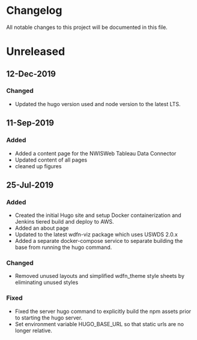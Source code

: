 # Changelog
All notable changes to this project will be documented in this file.

# Unreleased


## 12-Dec-2019
### Changed
- Updated the hugo version used and node version to the latest LTS.


## 11-Sep-2019
### Added
- Added a content page for the NWISWeb Tableau Data Connector
- Updated content of all pages
- cleaned up figures


## 25-Jul-2019
### Added
- Created the initial Hugo site and setup Docker containerization  and Jenkins tiered build and deploy to AWS.
- Added an about page
- Updated to the latest wdfn-viz package which uses USWDS 2.0.x
- Added a separate docker-compose service to separate building the base from running the hugo command.

### Changed
- Removed unused layouts and simplified wdfn_theme style sheets by eliminating unused styles

### Fixed
- Fixed the server hugo command to explicitly build the npm assets prior to starting the hugo server.
- Set environment variable HUGO_BASE_URL so that static urls are no longer relative.
